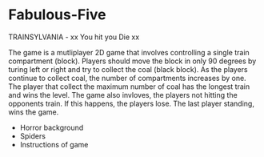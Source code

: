 # Fabulous-Five

TRAINSYLVANIA 
                - xx You hit you Die xx

The game is a mutliplayer 2D game that involves controlling a single train compartment (block). Players should move the block in only 90 degrees by turing left or right and try to collect the coal (black block). As the players continue to collect coal, the number of compartments increases by one. The player that collect the maximum number of coal has the longest train and wins the level. The game also invloves, the players not hitting the opponents train. If this happens, the players lose. The last player standing, wins the game.

- Horror background
- Spiders
- Instructions of game 
